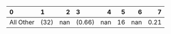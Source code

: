 | 0         | 1    |   2 | 3      |   4 |   5 |   6 |    7 |
|:----------|:-----|----:|:-------|----:|----:|----:|-----:|
| All Other | (32) | nan | (0.66) | nan |  16 | nan | 0.21 |